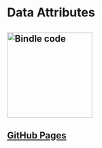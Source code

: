 # Data Attributes

## <img src="https://ci.appveyor.com/api/projects/status/github/NimbleFish/popovers?svg=true" width=200 alt="Bindle code" />

## <a href="https://nimblefish.github.io/popovers/dist/">GitHub Pages</a>